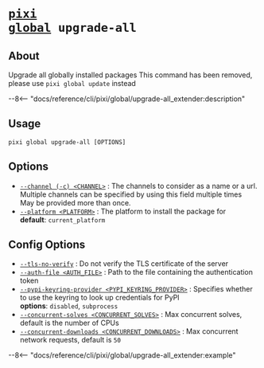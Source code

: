 <!--- This file is autogenerated. Do not edit manually! -->
# <code>[pixi](../../pixi.md) [global](../global.md) upgrade-all</code>

## About
Upgrade all globally installed packages This command has been removed, please use `pixi global update` instead

--8<-- "docs/reference/cli/pixi/global/upgrade-all_extender:description"

## Usage
```
pixi global upgrade-all [OPTIONS]
```

## Options
- <a id="arg---channel" href="#arg---channel">`--channel (-c) <CHANNEL>`</a>
:  The channels to consider as a name or a url. Multiple channels can be specified by using this field multiple times
<br>May be provided more than once.
- <a id="arg---platform" href="#arg---platform">`--platform <PLATFORM>`</a>
:  The platform to install the package for
<br>**default**: `current_platform`

## Config Options
- <a id="arg---tls-no-verify" href="#arg---tls-no-verify">`--tls-no-verify`</a>
:  Do not verify the TLS certificate of the server
- <a id="arg---auth-file" href="#arg---auth-file">`--auth-file <AUTH_FILE>`</a>
:  Path to the file containing the authentication token
- <a id="arg---pypi-keyring-provider" href="#arg---pypi-keyring-provider">`--pypi-keyring-provider <PYPI_KEYRING_PROVIDER>`</a>
:  Specifies whether to use the keyring to look up credentials for PyPI
<br>**options**: `disabled`, `subprocess`
- <a id="arg---concurrent-solves" href="#arg---concurrent-solves">`--concurrent-solves <CONCURRENT_SOLVES>`</a>
:  Max concurrent solves, default is the number of CPUs
- <a id="arg---concurrent-downloads" href="#arg---concurrent-downloads">`--concurrent-downloads <CONCURRENT_DOWNLOADS>`</a>
:  Max concurrent network requests, default is `50`

--8<-- "docs/reference/cli/pixi/global/upgrade-all_extender:example"
